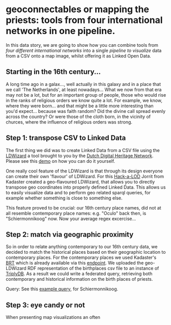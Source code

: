 # geoconnectables or mapping the priests: tools from four international networks in one pipeline.

In this data story, we are going to show how you can combine tools from *four different international networks* into a single *pipeline to visualize* data from a CSV onto a map image, whilst offering it as Linked Open Data.

## Starting in the 16th century...
A long time ago in a galax..., well actually in this galaxy and in a place that we call 'The Netherlands', at least nowadays... What we now from that era may not be a lot, but for an important group of people, those who would rise in the ranks of religious orders we know quite a lot. For example, we know, where they were born... and that might be a little more interesting than you'd expect... because was faith random? Did the divine call spread evenly across the country? Or were those of the cloth born, in the vicinity of churces, where the influence of religious orders was strong.

## Step 1: transpose CSV to Linked Data
The first thing we did was to create Linked Data from a CSV file using the [LDWizard](https://ldwizard.netwerkdigitaalerfgoed.nl/1) a tool brought to you by the [Dutch Digital Heritage Network](https://www.netwerkdigitaalerfgoed.nl). Please see this [demo](https://www.youtube.com/watch?v=VO61pqKWw7A) on how you can do it yourself.

One really cool feature of the LDWizard is that through its design everyone can create their own 'flavour' of LDWizard. For this [Hack-a-LOD](https://hackalod.com) Jorrit from Kadaster created a geo-flavoured LDWizard, that allows you to directly transpose geo coordinates into properly defined Linked Data. This allows us to easily visualize data and to perform geo related sparql queries, for example whether something is close to something else. 

This feature proved to be crucial: our 16th century place names, did not at all resemble contemporary place names: e.g. "Oculo" back then, is "Schiermonnikoog" now. Now your average regex excercise...

## Step 2: match via geographic proximity
So in order to relate anything contemporary to our 16th century data, we decided to match the historical places based on their geographic location to contemporary places. For the contemporary places we used Kadaster's [BRT](https://www.kadaster.nl/zakelijk/registraties/basisregistraties/brt) which is already available via this [endpoint](https://data.labs.kadaster.nl/kadaster-dev/-/queries/). We uploaded the geo-LDWizard RDF representation of the birthplaces csv file to an instance of [TriplyDB](https://triplydb.com). As a result we could write a federated query, retrieving both contemporary and historical information on the birth places of priests. 

Query: See this [example query](https://data.labs.kadaster.nl/kadaster-dev/-/queries/Find-a-Dutch-place-for-a-given-point/9), for Schiermonnikoog.

## Step 3: eye candy or not
When presenting map visualizations an often 



